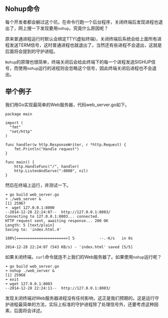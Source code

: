 
## Nohup命令

每个开发者都会躺过这个坑，在命令行跑一个后台程序，关闭终端后发现进程也退出了，网上搜一下发现要用`nohup`，究竟什么原因呢？

原来普通进程运行时默认会绑定TTY(虚拟终端)，关闭终端后系统会给上面所有进程发送TERM信号，这时普通进程也就退出了。当然还有些进程不会退出，这就是后面将会提到的守护进程。

`Nohup`的原理也很简单，终端关闭后会给此终端下的每一个进程发送SIGHUP信号，而使用`nohup`运行的进程则会忽略这个信号，因此终端关闭后进程也不会退出。

## 举个例子

我们用Go实现最简单的Web服务器，代码web_server.go如下。

```golang
package main

import (
  "fmt"
  "net/http"
)

func handler(w http.ResponseWriter, r *http.Request) {
    fmt.Println("Handle request")
}

func main() {
    http.HandleFunc("/", handler)
    http.ListenAndServe(":8000", nil)
}
```

然后在终端上运行，并测试一下。

```
➜ go build web_server.go
➜ ./web_server &
[1] 25967
➜  wget 127.0.0.1:8000
--2014-12-28 22:24:07--  http://127.0.0.1:8003/
Connecting to 127.0.0.1:8003... connected.
HTTP request sent, awaiting response... 200 OK
Length: 5 [text/plain]
Saving to: 'index.html.4'

100%[======================>] 5           --.-K/s   in 0s

2014-12-28 22:24:07 (543 KB/s) - 'index.html' saved [5/5]
```

如果关闭终端，`curl`命令就连不上我们的Web服务器了。如果使用`nohup`运行呢？

```
➜ go build web_server.go
➜ nohup ./web_server &
[1] 25968
➜ exit
➜ wget 127.0.0.1:8003
--2014-12-28 22:24:11--  http://127.0.0.1:8003/
```

发现关闭终端对Web服务器进程没有任何影响，这正是我们预期的。这是运行守护进程最简单的方法，实际上标准的守护进程除了处理信号外，还要考虑这种因素，后面将会详述。
